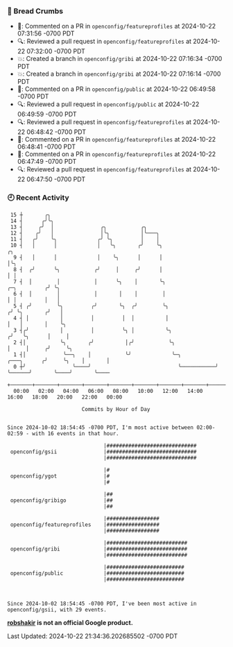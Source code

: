 ### 🍞 Bread Crumbs

 * 💬: Commented on a PR in  `openconfig/featureprofiles` at 2024-10-22 07:31:56 -0700 PDT
 * 🔍: Reviewed a pull request in  `openconfig/featureprofiles` at 2024-10-22 07:32:00 -0700 PDT
 * 💥: Created a branch in `openconfig/gribi` at 2024-10-22 07:16:34 -0700 PDT
 * 💥: Created a branch in `openconfig/gribi` at 2024-10-22 07:16:14 -0700 PDT
 * 💬: Commented on a PR in  `openconfig/public` at 2024-10-22 06:49:58 -0700 PDT
 * 🔍: Reviewed a pull request in  `openconfig/public` at 2024-10-22 06:49:59 -0700 PDT
 * 🔍: Reviewed a pull request in  `openconfig/featureprofiles` at 2024-10-22 06:48:42 -0700 PDT
 * 💬: Commented on a PR in  `openconfig/featureprofiles` at 2024-10-22 06:48:41 -0700 PDT
 * 💬: Commented on a PR in  `openconfig/featureprofiles` at 2024-10-22 06:47:49 -0700 PDT
 * 🔍: Reviewed a pull request in  `openconfig/featureprofiles` at 2024-10-22 06:47:50 -0700 PDT

### 🕘 Recent Activity
```
 15 ┼       ╭╮
 14 ┤      ╭╯╰╮
 13 ┤     ╭╯  │               ╭╮           ╭╮
 12 ┤    ╭╯   │               │╰╮          │╰───╮
 11 ┤   ╭╯    ╰╮             ╭╯ ╰╮         │    │
 10 ┤   │      │             │   ╰╮       ╭╯    ╰╮                                            ╭╮
  9 ┤   │      │             │    ╰╮      │      │                                            │╰╮
  8 ┤  ╭╯      ╰╮           ╭╯     │     ╭╯      │                                            │ │
  7 ┤  │        │           │      ╰╮    │       ╰╮                              ╭─╮         ╭╯ ╰╮
  6 ┤  │        │           │       │    │        │                              │ │         │   │
  5 ┤ ╭╯        ╰╮         ╭╯       ╰╮  ╭╯        ╰╮                            ╭╯ ╰╮       ╭╯   │
  4 ┤ │          │         │         │  │          │                            │   │       │    ╰╮
  3 ┤╭╯          │         │         ╰╮ │          ╰╮                          ╭╯   ╰╮      │     │
  2 ┤│           ╰╮       ╭╯          │╭╯           ╰╮                         │     │     ╭╯     ╰╮
  1 ┤│            ╰──╮    │           ╰╯             ╰─╮           ╭───╮      ╭╯     ╰╮    │       │
  0 ┼╯               ╰────╯                            ╰───────────╯   ╰──────╯       ╰────╯       ╰────
    +───────+───────+───────+───────+───────+───────+───────+───────+───────+───────+───────+───────+────
  00:00   02:00   04:00   06:00   08:00   10:00   12:00   14:00   16:00   18:00   20:00   22:00   00:00   

						Commits by Hour of Day


Since 2024-10-02 18:54:45 -0700 PDT, I'm most active between 02:00-02:59 - with 16 events in that hour.

```



```
                               |#############################
 openconfig/gsii               |#############################
                               |#############################

                               |#
 openconfig/ygot               |#
                               |#

                               |##
 openconfig/gribigo            |##
                               |##

                               |#################
 openconfig/featureprofiles    |#################
                               |#################

                               |##########################
 openconfig/gribi              |##########################
                               |##########################

                               |#########################
 openconfig/public             |#########################
                               |#########################



Since 2024-10-02 18:54:45 -0700 PDT, I've been most active in openconfig/gsii, with 29 events.

```
**[robshakir](mailto:robjs@google.com) is not an official Google product.**  


Last Updated: 2024-10-22 21:34:36.202685502 -0700 PDT
